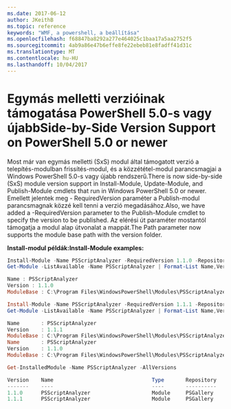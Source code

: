 ```yaml
---
ms.date: 2017-06-12
author: JKeithB
ms.topic: reference
keywords: "WMF, a powershell, a beállítása"
ms.openlocfilehash: f68847ba8292a277e464025c1baa17a5aa2752f5
ms.sourcegitcommit: 4ab9a86e47b6effe8fe22ebeb81e8fadff41d31c
ms.translationtype: MT
ms.contentlocale: hu-HU
ms.lasthandoff: 10/04/2017
---
```

# <a name="side-by-side-version-support-on-powershell-50-or-newer"></a><span data-ttu-id="d3ba1-102">Egymás melletti verzióinak támogatása PowerShell 5.0-s vagy újabb</span><span class="sxs-lookup"><span data-stu-id="d3ba1-102">Side-by-Side Version Support on PowerShell 5.0 or newer</span></span>

<span data-ttu-id="d3ba1-103">Most már van egymás melletti (SxS) modul által támogatott verzió a telepítés-modulban frissítés-modul, és a közzététel-modul parancsmagjai a Windows PowerShell 5.0-s vagy újabb rendszerű.</span><span class="sxs-lookup"><span data-stu-id="d3ba1-103">There is now side-by-side (SxS) module version support in Install-Module, Update-Module, and Publish-Module cmdlets that run in Windows PowerShell 5.0 or newer.</span></span>
<span data-ttu-id="d3ba1-104">Emellett jelentek meg - RequiredVersion paraméter a Publish-modul parancsmagnak közzé kell tenni a verzió megadásához.</span><span class="sxs-lookup"><span data-stu-id="d3ba1-104">Also, we have added a -RequiredVersion parameter to the Publish-Module cmdlet to specify the version to be published.</span></span> <span data-ttu-id="d3ba1-105">Az elérési út paraméter mostantól támogatja a modul alap útvonalat a mappát.</span><span class="sxs-lookup"><span data-stu-id="d3ba1-105">The Path parameter now supports the module base path with the version folder.</span></span>

<span data-ttu-id="d3ba1-106">**Install-modul példák:**</span><span class="sxs-lookup"><span data-stu-id="d3ba1-106">**Install-Module examples:**</span></span>
```powershell
Install-Module -Name PSScriptAnalyzer -RequiredVersion 1.1.0 -Repository PSGallery
Get-Module -ListAvailable -Name PSScriptAnalyzer | Format-List Name,Version,ModuleBase

Name : PSScriptAnalyzer
Version : 1.1.0
ModuleBase : C:\Program Files\WindowsPowerShell\Modules\PSScriptAnalyzer\1.1.0

Install-Module -Name PSScriptAnalyzer -RequiredVersion 1.1.1 -Repository PSGallery
Get-Module -ListAvailable -Name PSScriptAnalyzer | Format-List Name,Version,ModuleBase

Name       : PSScriptAnalyzer 
Version    : 1.1.1
ModuleBase : C:\Program Files\WindowsPowerShell\Modules\PSScriptAnalyzer\1.1.1
Name       : PSScriptAnalyzer
Version    : 1.1.0
ModuleBase : C:\Program Files\WindowsPowerShell\Modules\PSScriptAnalyzer\1.1.0

Get-InstalledModule -Name PSScriptAnalyzer -AllVersions

Version    Name                                Type       Repository           Description            
-------    ----                                ----       ----------           -----------            
1.1.0      PSScriptAnalyzer                    Module     PSGallery            PSScriptAnalyzer provides script analysis... 
1.1.1      PSScriptAnalyzer                    Module     PSGallery            PSScriptAnalyzer provides script analysis...
```

